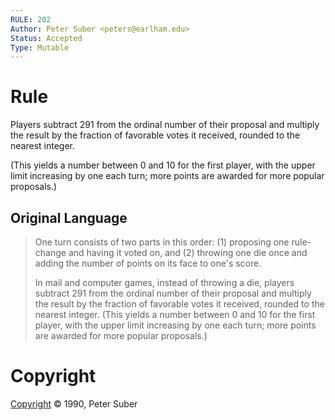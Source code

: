 ```yaml
---
RULE: 202
Author: Peter Suber <peters@earlham.edu>
Status: Accepted
Type: Mutable
---
```


# Rule

Players subtract 291 from the ordinal number of their proposal and multiply the result by the fraction of favorable votes it received, rounded to the nearest integer.

(This yields a number between 0 and 10 for the first player, with the upper limit increasing by one each turn; more points are awarded for more popular proposals.)

## Original Language

>One turn consists of two parts in this order: (1) proposing one rule-change and having it voted on, and (2) throwing one die once and adding the number of points on its face to one's score.
>
>In mail and computer games, instead of throwing a die, players subtract 291 from the ordinal number of their proposal and multiply the result by the fraction of favorable votes it received, rounded to the nearest integer. (This yields a number between 0 and 10 for the first player, with the upper limit increasing by one each turn; more points are awarded for more popular proposals.)

# Copyright

[Copyright](http://legacy.earlham.edu/~peters/copyrite.htm) © 1990, Peter Suber
